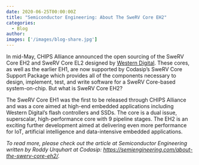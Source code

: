 ```yaml
---
date: 2020-06-25T00:00:00Z
title: "Semiconductor Engineering: About The SweRV Core EH2"
categories:
  - Blog
author:
images: ['/images/blog-share.jpg']
---
```


In mid-May, CHIPS Alliance announced the open sourcing of the SweRV Core EH2 and SweRV Core EL2 designed by [Western Digital](https://www.westerndigital.com/company/innovations/risc-v). These cores, as well as the earlier EH1, are now supported by Codasip’s SweRV Core Support Package which provides all of the components necessary to design, implement, test, and write software for a SweRV Core-based system-on-chip. But what is SweRV Core EH2?

The SweRV Core EH1 was the first to be released through CHIPS Alliance and was a core aimed at high-end embedded applications including Western Digital’s flash controllers and SSDs. The core is a dual issue, superscalar, high-performance core with 9 pipeline stages. The EH2 is an exciting further development aimed at delivering even more performance for IoT, artificial intelligence and data-intensive embedded applications.

*To read more, please check out the article at Semiconductor Engineering written by Roddy Urquhart at Codasip: https://semiengineering.com/about-the-swerv-core-eh2/.*